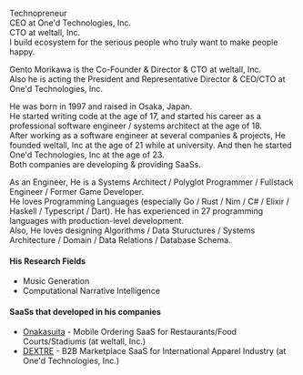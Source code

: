 Technopreneur  
CEO at One'd Technologies, Inc.  
CTO at weltall, Inc.  
I build ecosystem for the serious people who truly want to make people happy.  
  
Gento Morikawa is the Co-Founder & Director & CTO at weltall, Inc.  
Also he is acting the President and Representative Director & CEO/CTO at One'd Technologies, Inc.  
  
He was born in 1997 and raised in Osaka, Japan.  
He started writing code at the age of 17, and started his career as a professional software engineer / systems architect at the age of 18.  
After working as a software engineer at several companies & projects, He founded weltall, Inc at the age of 21 while at university. And then he started One'd Technologies, Inc at the age of 23.  
Both companies are developing & providing SaaSs.  
  
As an Engineer, He is a Systems Architect / Polyglot Programmer / Fullstack Engineer / Former Game Developer.  
He loves Programming Languages (especially Go / Rust / Nim / C# / Elixir / Haskell / Typescript / Dart). He has experienced in 27 programming languages with production-level development.  
Also, He loves designing Algorithms / Data Stuructures / Systems Architecture / Domain / Data Relations / Database Schema.

#### His Research Fields
- Music Generation
- Computational Narrative Intelligence

#### SaaSs that developed in his companies
- [Onakasuita](https://onakasuita.app/) - Mobile Ordering SaaS for Restaurants/Food Courts/Stadiums (at weltall, Inc.)
- [DEXTRE](https://dextre.app/) - B2B Marketplace SaaS for International Apparel Industry (at One'd Technologies, Inc.)
